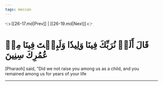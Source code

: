 ```yaml
---
tags: meccan
---
```


👈 [[26-17.md|Prev]] | [[26-19.md|Next]] 👉

# قَالَ أَلَمۡ نُرَبِّكَ فِينَا وَلِيدٗا وَلَبِثۡتَ فِينَا مِنۡ عُمُرِكَ سِنِينَ

[Pharaoh] said, "Did we not raise you among us as a child, and you remained among us for years of your life

---

